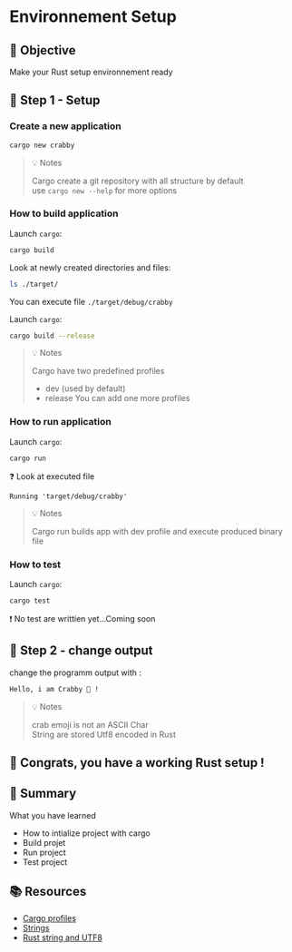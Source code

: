 # Environnement Setup

## :dart: Objective 

Make your Rust setup environnement ready


## :pencil: Step 1 - Setup 

### Create a new application

```bash
cargo new crabby
```

> :bulb: Notes 
>
> Cargo create a git repository with all structure by default  
> use `cargo new --help` for more options

### How to build application


Launch `cargo`:

```bash
cargo build
```

Look at newly created directories and files: 

```bash
ls ./target/
```

You can execute file `./target/debug/crabby` 


Launch `cargo`:

```bash
cargo build --release
```




> :bulb: Notes 
>
> Cargo have two predefined profiles
> * dev (used by default)
> * release 
> You can add one more profiles


### How to run application


Launch `cargo`:

```bash
cargo run 
```

:question:  Look at executed file 

`Running 'target/debug/crabby'`




> :bulb: Notes 
> 
> Cargo run builds app with dev profile and execute produced binary file


### How to test


Launch `cargo`:

```bash
cargo test 
```

:exclamation: No test are writtien yet...Coming soon


## :pencil: Step 2 - change output

change the programm output with : 

```bash
Hello, i am Crabby 🦀 !
```

> :bulb: Notes
>
> crab emoji is not an ASCII Char  
> String are stored Utf8 encoded in Rust


## :clap: Congrats, you have a working Rust setup !


## :memo: Summary 

What you have learned

* How to intialize project with cargo
* Build projet  
* Run project
* Test project


## :books: Resources 

* [Cargo profiles](https://doc.rust-lang.org/book/ch14-01-release-profiles.html)
* [Strings](https://doc.rust-lang.org/rust-by-example/std/str.html)
* [Rust string and UTF8](https://doc.rust-lang.org/book/ch08-02-strings.html)
